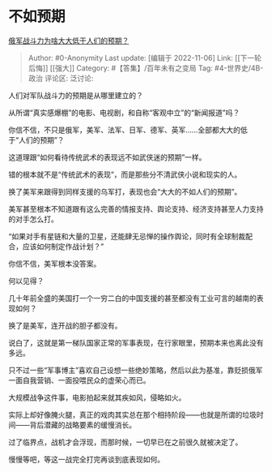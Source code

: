 # 不如预期
[俄军战斗力为啥大大低于人们的预期？](https://www.zhihu.com/question/558158510/answer/2746177110)

> Author: #0-Anonymity
> Last update: [编辑于 2022-11-06]
> Link: [[下一轮后悔]] [[强大]]
> Category: #【答集】/百年未有之变局
> Tag: #4-世界史/4B-政治
> 评论区:
> 泛讨论:

人们对军队战斗力的预期是从哪里建立的？

从所谓“真实感爆棚”的电影、电视剧，和自称“客观中立”的“新闻报道”吗？

你信不信，不只是俄军，美军、法军、日军、德军、英军……全部都大大的低于“人们的预期”？

这道理跟“如何看待传统武术的表现远不如武侠迷的预期”一样。

错的根本就不是“传统武术的表现”，而是那些分不清武侠小说和现实的人。

换了美军来跟得到同样支援的乌军打，表现也会“大大的不如人们的预期”。

美军甚至根本不知道跟有这么完善的情报支持、舆论支持、经济支持甚至人力支持的对手怎么打。

“如果对手有星链和大量的卫星，还能肆无忌惮的操作舆论，同时有全球制裁配合，应该如何制定作战计划？”

你信不信，美军根本没答案。

何以见得？

几十年前全盛的美国打一个一穷二白的中国支援的甚至都没有工业可言的越南的表现如何？

换了是美军，连开战的胆子都没有。

说白了，这就是第一梯队国家正常的军事表现，在行家眼里，预期本来也离此没有多远。

只不过一些“军事博主”喜欢自己设想一些绝妙策略，然后以此为基准，靠贬损俄军一面自我营销、一面投喂民众的虚荣心而已。

大规模战争这件事，电影拍起来就其疾如风，侵略如火。

实际上却好像腌火腿，真正的戏肉其实总在那个相持阶段——也就是所谓的垃圾时间——背后潜藏的战略要素的缓慢消长。

过了临界点，战机才会浮现，而那时候，一切早已在之前很久就被决定了。

慢慢等吧，等这一战完全打完再谈到底表现如何。
